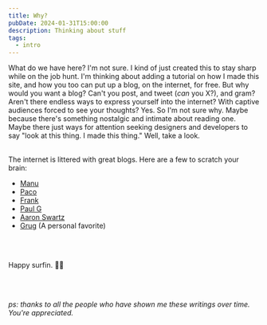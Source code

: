 ```yaml
---
title: Why?
pubDate: 2024-01-31T15:00:00
description: Thinking about stuff
tags:
  - intro
---
```

What do we have here?
I'm not sure.
I kind of just created this to stay sharp while on the job hunt. I'm thinking about adding a tutorial on how I made this site, and how you too can put up a blog, on the internet, for free. But why would you want a blog? Can't you post, and tweet (*can* you X?), and gram? Aren't there endless ways to express yourself into the internet? With captive audiences forced to see your thoughts? Yes. So I'm not sure why. Maybe because there's something nostalgic and intimate about reading one. Maybe there just ways for attention seeking designers and developers to say "look at this thing. I made this thing." Well, take a look.
<br>
<br>

 The internet is littered with great blogs. Here are a few to scratch your brain: 
* [Manu](https://manuelmoreale.com/)
* [Paco](https://paco.me/)
* [Frank](https://frankchimero.com/)
* [Paul G](https://paulgraham.com/articles.html)
* [Aaron Swartz](http://www.aaronsw.com/weblog/)
* [Grug](https://grugbrain.dev/) (A personal favorite)
<br>
<br>

Happy surfin. 🏄‍♂️

<br>
<br>

*ps: thanks to all the people who have shown me these writings over time. You're appreciated.*



